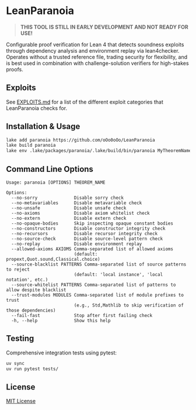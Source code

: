 # LeanParanoia

> **THIS TOOL IS STILL IN EARLY DEVELOPMENT AND NOT READY FOR USE!**

Configurable proof verification for Lean 4 that detects soundness exploits through dependency analysis and environment replay via lean4checker. Operates without a trusted reference file, trading security for flexibility, and is best used in combination with challenge-solution verifiers for high-stakes proofs.

## Exploits

See [EXPLOITS.md](EXPLOITS.md) for a list of the different exploit categories that LeanParanoia checks for.

## Installation & Usage

```bash
lake add paranoia https://github.com/oOo0oOo/LeanParanoia
lake build paranoia
lake env .lake/packages/paranoia/.lake/build/bin/paranoia MyTheoremName
```

## Command Line Options

```
Usage: paranoia [OPTIONS] THEOREM_NAME

Options:
  --no-sorry              Disable sorry check
  --no-metavariables      Disable metavariable check
  --no-unsafe             Disable unsafe check
  --no-axioms             Disable axiom whitelist check
  --no-extern             Disable extern check
  --no-opaque-bodies      Skip inspecting opaque constant bodies
  --no-constructors       Disable constructor integrity check
  --no-recursors          Disable recursor integrity check
  --no-source-check       Disable source-level pattern check
  --no-replay             Disable environment replay
  --allowed-axioms AXIOMS Comma-separated list of allowed axioms
                          (default: propext,Quot.sound,Classical.choice)
  --source-blacklist PATTERNS Comma-separated list of source patterns to reject
                          (default: 'local instance', 'local notation', etc.)
  --source-whitelist PATTERNS Comma-separated list of patterns to allow despite blacklist
  --trust-modules MODULES Comma-separated list of module prefixes to trust
                          (e.g., Std,Mathlib to skip verification of those dependencies)
  --fail-fast             Stop after first failing check
  -h, --help              Show this help
```

## Testing

Comprehensive integration tests using pytest:

```bash
uv sync
uv run pytest tests/
```

## License

[MIT License](LICENSE)